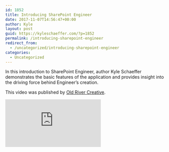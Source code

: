 ```yaml
---
id: 1852
title: Introducing SharePoint Engineer
date: 2017-11-07T14:56:47+00:00
author: Kyle
layout: post
guid: https://kyleschaeffer.com/?p=1852
permalink: /introducing-sharepoint-engineer
redirect_from:
  - /uncategorized/introducing-sharepoint-engineer
categories:
  - Uncategorized
---
```

In this introduction to SharePoint Engineer, author Kyle Schaeffer demonstrates the basic features of the application and provides insight into the driving force behind Engineer’s creation.

This video was published by [Old River Creative](https://oldrivercreative.com/blog/introducing-sharepoint-engineer).

<div class="video-container focus">
  <iframe src="https://www.youtube.com/embed/yNjq8_1fqN8" frameborder="0" allowfullscreen="allowfullscreen"></iframe>
</div>
